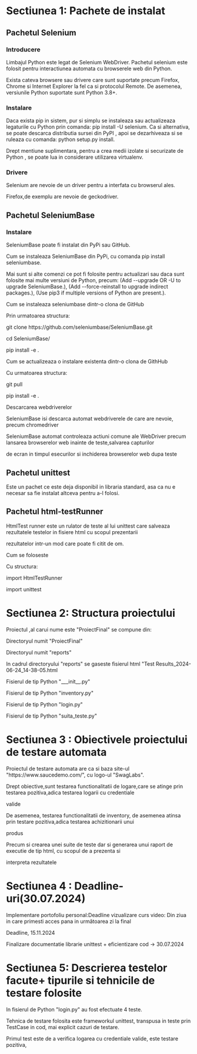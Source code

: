 # Sectiunea 1: Pachete de instalat

## Pachetul Selenium

### Introducere

<p>Limbajul Python este legat de Selenium WebDriver. Pachetul selenium este folosit pentru interactiunea automata cu browserele web din Python.</p>

<p>Exista cateva browsere sau drivere care sunt suportate precum Firefox, Chrome si Internet Explorer la fel ca si protocolul Remote.
De asemenea, versiunile Python suportate sunt Python 3.8+.</p>

### Instalare

<p>Daca exista pip in sistem, pur si simplu se instaleaza sau actualizeaza legaturile cu Python prin comanda: pip install -U selenium. Ca si alternativa, se poate descarca distributia sursei din PyPI <https://pypi.org/project/selenium/#files>, apoi se dezarhiveaza si se ruleaza cu comanda: python setup.py install.</p>

<p>Drept mentiune suplimentara, pentru a crea medii izolate si securizate de Python , se poate lua in considerare utilizarea virtualenv.</p>

### Drivere
<p>Selenium are nevoie de un driver pentru a interfata cu browserul ales. </p>
  
<p>Firefox,de exemplu are nevoie de geckodriver.</p>

## Pachetul SeleniumBase

### Instalare

<p>SeleniumBase poate fi instalat din PyPi sau GitHub.</p>

<p>Cum se instaleaza SeleniumBase din PyPi, cu comanda pip install seleniumbase.</p>

<p>Mai sunt si alte comenzi ce pot fi folosite pentru actualizari sau daca sunt folosite mai multe versiuni de Python, precum:
 (Add --upgrade OR -U to upgrade SeleniumBase.), (Add --force-reinstall to upgrade indirect packages.),
  (Use pip3 if multiple versions of Python are present.).</p>

<p> Cum se instaleaza seleniumbase dintr-o clona de GitHub</p>

<p> Prin urmatoarea structura: </p> 

<p> git clone https://github.com/seleniumbase/SeleniumBase.git

  cd SeleniumBase/

pip install -e . </p>

<p> Cum se actualizeaza o instalare existenta dintr-o clona de GithHub</p>

<p>Cu urmatoarea structura:</p>

<p>git pull

  pip install -e .</p>

<p>Descarcarea webdriverelor</p>

<p>SeleniumBase isi descarca automat webdriverele de care are nevoie, precum chromedriver</p>

<p>SeleniumBase automat controleaza actiuni comune ale WebDriver precum lansarea browserelor web inainte de teste,salvarea capturilor

de ecran in timpul esecurilor si inchiderea browserelor web dupa teste</p>

## Pachetul unittest

<p>Este un pachet ce este deja disponibil in libraria standard, asa ca nu e necesar sa fie instalat altceva pentru a-l folosi.</p>

## Pachetul html-testRunner

<p>HtmlTest runner este un rulator de teste al lui unittest care salveaza rezultatele testelor in fisiere html cu scopul prezentarii 

rezultatelor intr-un mod care poate fi citit de om.</p>

<p> Cum se foloseste</p>

<p> Cu structura: 
  
  import HtmlTestRunner

import unittest</p>

# Sectiunea 2: Structura proiectului

<p> Proiectul ,al carui nume este "ProiectFinal" se compune din:</p>

<p> Directoryul numit "ProiectFinal"</p>

<p> Directoryul numit "reports"</p>

<p> In cadrul directoryului "reports" se gaseste fisierul html "Test Results_2024-06-24_14-38-05.html</p>

<p> Fisierul de tip Python "___init__.py"</p>

<p> Fisierul de tip Python "inventory.py"</p>

<p> Fisierul de tip Python "login.py"</p>

<p> Fisierul de tip Python "suita_teste.py"</p>

# Sectiunea 3 : Obiectivele proiectului de testare automata

<p> Proiectul de testare automata are ca si baza site-ul "https://www.saucedemo.com/", cu logo-ul "SwagLabs".</p>

<p> Drept obiective,sunt testarea functionalitatii de logare,care se atinge prin testarea pozitiva,adica testarea logarii cu credentiale 

  valide </p>

<p> De asemenea, testarea functionalitatii de inventory, de asemenea atinsa prin testare pozitiva,adica testarea achizitionarii unui

produs</p>

<p> Precum si crearea unei suite de teste dar si generarea unui raport de executie de tip html, cu scopul de a prezenta si 

interpreta rezultatele </p>

# Sectiunea 4 : Deadline-uri(30.07.2024)

<p> Implementare portofoliu personal:Deadline vizualizare curs video: Din ziua in care primesti acces pana in următoarea zi la final

  Deadline, 15.11.2024 </p>

<p> Finalizare documentatie librarie unittest + eficientizare cod  -> 30.07.2024 </p>

# Sectiunea 5: Descrierea testelor facute+ tipurile si tehnicile de testare folosite

<p> In fisierul de Python "login.py" au fost efectuate 4 teste. </p>

<p> Tehnica de testare folosita este frameworkul unittest, transpusa in teste prin TestCase in cod, mai explicit cazuri de testare.</p>

<p> Primul test este de a verifica logarea cu credentiale valide, este testare pozitiva, </p>

 

